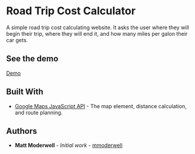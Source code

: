 # Road Trip Cost Calculator

A simple road trip cost calculating website.
It asks the user where they will begin their trip, where they will end it, and how many miles per galon their car gets.

## See the demo

[Demo](https://mmoderwell.github.io/road_trip_cost/)


## Built With

* [Google Maps JavaScript API](https://developers.google.com/maps/) - The map element, distance calculation, and route planning.

## Authors

* **Matt Moderwell** - *Initial work* - [mmoderwell](https://github.com/mmoderwell)